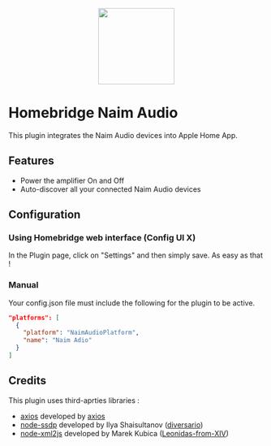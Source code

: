 <p align="center">

<img src="https://upload.wikimedia.org/wikipedia/commons/c/ca/Naim_Audio_Logo_Black.jpg" width="150">

</p>


# Homebridge Naim Audio

This plugin integrates the Naim Audio devices into Apple Home App.

## Features

- Power the amplifier On and Off
- Auto-discover all your connected Naim Audio devices

## Configuration

### Using Homebridge web interface (Config UI X)

In the Plugin page, click on "Settings" and then simply save. As easy as that !

### Manual

Your config.json file must include the following for the plugin to be active.

```json
"platforms": [
  {
    "platform": "NaimAudioPlatform",
    "name": "Naim Adio"
  }
]
```

## Credits

This plugin uses third-aprties libraries :
- [axios](https://github.com/axios/axios) developed by [axios](https://axios-http.com)
- [node-ssdp](https://github.com/diversario/node-ssdp) developed by Ilya Shaisultanov ([diversario](https://github.com/diversario))
- [node-xml2js](https://github.com/Leonidas-from-XIV/node-xml2js) developed by Marek Kubica ([Leonidas-from-XIV](https://github.com/Leonidas-from-XIV))
